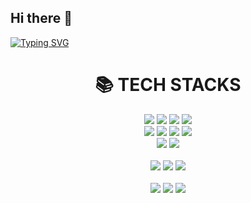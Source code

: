 ## Hi there 👋

[![Typing SVG](https://readme-typing-svg.demolab.com/?lines=First+line+of+text;Second+line+of+text)](https://git.io/typing-svg)

<div align="center"><h1>📚 TECH STACKS</h1></div>

<div align="center"> 
  <!-- Frontend -->
  <img src="https://img.shields.io/badge/HTML5-E34F26?style=for-the-badge&logo=html5&logoColor=white"> 
  <img src="https://img.shields.io/badge/CSS3-1572B6?style=for-the-badge&logo=css3&logoColor=white"> 
  <img src="https://img.shields.io/badge/JavaScript-F7DF1E?style=for-the-badge&logo=javascript&logoColor=black">
  <img src="https://img.shields.io/badge/TypeScript-3178C6?style=for-the-badge&logo=typescript&logoColor=white">
  <br>
  
  <img src="https://img.shields.io/badge/React-61DAFB?style=for-the-badge&logo=react&logoColor=black"> 
  <img src="https://img.shields.io/badge/Next.js-000000?style=for-the-badge&logo=next.js&logoColor=white"> 
  <img src="https://img.shields.io/badge/React Query-FF4154?style=for-the-badge&logo=react-query&logoColor=white"> 
  <img src="https://img.shields.io/badge/Redux-764ABC?style=for-the-badge&logo=redux&logoColor=white"> 
  <br>
  
  <img src="https://img.shields.io/badge/SCSS-CC6699?style=for-the-badge&logo=sass&logoColor=white"> 
  <img src="https://img.shields.io/badge/Tailwind CSS-06B6D4?style=for-the-badge&logo=tailwindcss&logoColor=white"> 
  <br><br>
  
  <!-- Backend -->
  <img src="https://img.shields.io/badge/Node.js-339933?style=for-the-badge&logo=node.js&logoColor=white"> 
  <img src="https://img.shields.io/badge/MongoDB-47A248?style=for-the-badge&logo=mongodb&logoColor=white"> 
  <img src="https://img.shields.io/badge/PostgreSQL-4169E1?style=for-the-badge&logo=postgresql&logoColor=white">
  <br><br>

  <!-- CD & Collaboration Tools -->
  <img src="https://img.shields.io/badge/AWS EC2-232F3E?style=for-the-badge&logo=amazonaws&logoColor=white">
  <img src="https://img.shields.io/badge/Vercel-000000?style=for-the-badge&logo=vercel&logoColor=white"> 
  <img src="https://img.shields.io/badge/Jira-0052CC?style=for-the-badge&logo=jira&logoColor=white">
</div>

<!--
**ki2183/ki2183** is a ✨ _special_ ✨ repository because its `README.md` (this file) appears on your GitHub profile.

Here are some ideas to get you started:

- 🔭 I’m currently working on ...
- 🌱 I’m currently learning ...
- 👯 I’m looking to collaborate on ...
- 🤔 I’m looking for help with ...
- 💬 Ask me about ...
- 📫 How to reach me: ...
- 😄 Pronouns: ...
- ⚡ Fun fact: ...
-->
